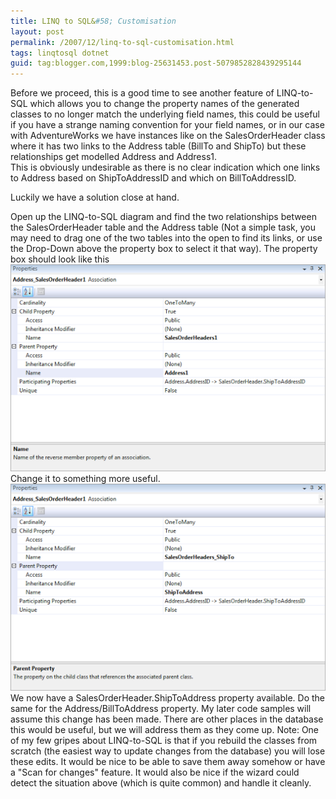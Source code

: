 ```yaml
---
title: LINQ to SQL&#58; Customisation
layout: post
permalink: /2007/12/linq-to-sql-customisation.html
tags: linqtosql dotnet
guid: tag:blogger.com,1999:blog-25631453.post-5079852828439295144
---
```


Before we proceed, this is a good time to see another feature of LINQ-to-SQL which allows you to change the property names of the generated classes to no longer match the underlying field names, this could be useful if you have a strange naming convention for your field names, or in our case with AdventureWorks we have instances like on the SalesOrderHeader class where it has two links to the Address table (BillTo and ShipTo) but these relationships get modelled Address and Address1.  
This is obviously undesirable as there is no clear indication which one links to Address based on ShipToAddressID and which on BillToAddressID.

Luckily we have a solution close at hand.

<!-- more -->

Open up the LINQ-to-SQL diagram and find the two relationships between the SalesOrderHeader table and the Address table (Not a simple task, you may need to drag one of the two tables into the open to find its links, or use the Drop-Down above the property box to select it that way). The property box should look like this
![Address1](/images/1382874053706.png) 
Change it to something more useful.
![ShipToAddress](/images/1382874053707.png) 
We now have a SalesOrderHeader.ShipToAddress property available. Do the same for the Address/BillToAddress property. My later code samples will assume this change has been made.    There are other places in the database this would be useful, but we will address them as they come up.
Note: One of my few gripes about LINQ-to-SQL is that if you rebuild the classes from scratch (the easiest way to update changes from the database) you will lose these edits. It would be nice to be able to save them away somehow or have a "Scan for changes" feature. It would also be nice if the wizard could detect the situation above (which is quite common) and handle it cleanly.
